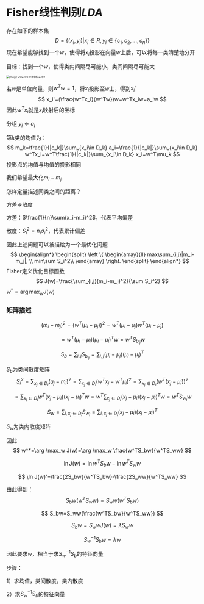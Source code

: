 # Fisher线性判别$LDA$

存在如下的样本集
$$
D=\{(x_i,y_i)|x_i\in R,y_i\in\{c_1,c_2,...,c_n \} \}
$$
现在希望能够找到一个$w$，使得将$x_i$投影在向量$w$上后，可以将每一类清楚地分开

目标：找到一个$w$，使得类内间隔尽可能小，类间间隔尽可能大

<img src="https://wth-markdown-image.oss-cn-beijing.aliyuncs.com/markdown_img/image-20230410165832359.png" alt="image-20230410165832359" style="zoom:50%;" />

若$w$是单位向量，则$w^Tw=1$，将$x_i$投影至$w$上，得到$x_i'$
$$
x_i'=(\frac{w^Tx_i}{w^Tw})w=w^Tx_iw=a_iw
$$
因此$w^Tx_i$就是$x_i$映射后的坐标

分组 $y_i$  $\Leftarrow$  $a_i$



第$k$类的均值为：
$$
m_k=\frac{1}{|c_k|}\sum_{x_i\in D_k} a_i=\frac{1}{|c_k|}\sum_{x_i\in D_k} w^Tx_i=w^T\frac{1}{|c_k|}\sum_{x_i\in D_k} x_i=w^T\mu_k
$$
投影点的均值与均值的投影相同

我们希望最大化$m_i-m_j$



怎样定量描述同类之间的距离？

方差$\Rightarrow$散度

方差：$\frac{1}{n}\sum(x_i-m_i)^2$，代表平均偏差

散度：$S_i^2=n_i\sigma_i^2$，代表累计偏差



因此上述问题可以被描绘为一个最优化问题
$$
\begin{align*}
\begin{split}
 \left \{
\begin{array}{ll}
    max\sum_{i,j}|m_i-m_j|,                    \\
 	min\sum S_i^2\\
\end{array}
\right.
\end{split}
\end{align*}
$$
Fisher定义优化目标函数
$$
J(w)=\frac{\sum_{i,j}(m_i-m_j)^2}{\sum S_i^2}
$$
$w^*=\arg \max_w J(w)$



### 矩阵描述

$$
(m_i-m_j)^2=(w^T(\mu_i-\mu_j))^2=w^T(\mu_i-\mu_j)w^T(\mu_i-\mu_j)
$$

$$
=w^T(\mu_i-\mu_j)(\mu_i-\mu_j)^Tw=w^TS_{b_{ij}}w
$$

$$
S_b=\sum_{i,j}S_{b_{ij}}=\sum_{i,j}(\mu_i-\mu_j)(\mu_i-\mu_j)^T
$$

$S_b$为类间散度矩阵
$$
S_i^2=\sum_{x_j\in D_i}(a_j-m_i)^2=\sum_{x_j\in D_i}(w^Tx_j-w^T\mu_i)^2=\sum_{x_j\in D_i}(w^T(x_j-\mu_i))^2
$$

$$
=\sum_{x_j\in D_i}w^T(x_j-\mu_i)(x_j-\mu_i)^Tw=w^T\sum_{x_j\in D_i}(x_j-\mu_i)(x_j-\mu_i)^Tw=w^TS_{w_i}w
$$

$$
S_w=\sum_{i,x_j\in D_i}S_{w_i}=\sum_{i,x_j\in D_i}(x_j-\mu_i)(x_j-\mu_i)^T
$$

$S_w$为类内散度矩阵

因此
$$
w^*=\arg \max_w J(w)=\arg \max_w \frac{w^TS_bw}{w^TS_ww}
$$

$$
\ln J(w)=\ln{w^TS_bw}-\ln{w^TS_ww}
$$

$$
\ln J(w)'=\frac{2S_bw}{w^TS_bw}-\frac{2S_ww}{w^TS_ww}
$$

由此得到：
$$
S_bw(w^TS_ww)=S_ww(w^TS_bw)
$$

$$
S_bw=S_ww(\frac{w^TS_bw}{w^TS_ww})
$$

$$
S_bw=S_wwJ(w)=\lambda S_ww
$$

$$
S_w^{-1}S_bw=\lambda w
$$

因此要求$w$，相当于求$S_w^{-1}S_b$的特征向量





步骤：

1）求均值，类间散度，类内散度

2）求$S_w^{-1}S_b$的特征向量
